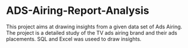 # ADS-Airing-Report-Analysis
This project aims at drawing insights from a given data set of Ads Airing. The project is a detailed study of the TV ads airing brand  and their ads placements. SQL and Excel was useed to draw insights.
